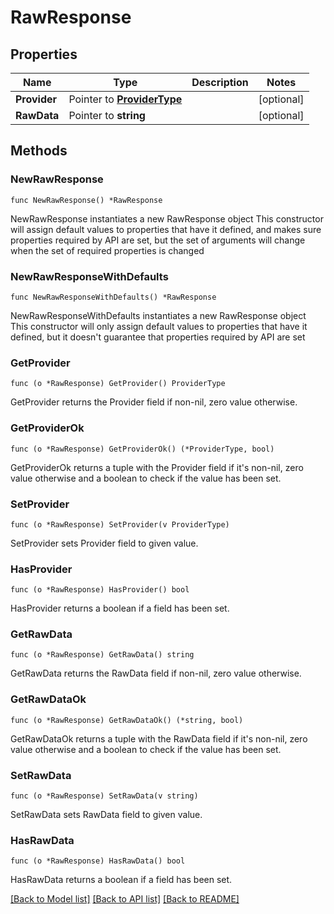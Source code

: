 # RawResponse

## Properties

Name | Type | Description | Notes
------------ | ------------- | ------------- | -------------
**Provider** | Pointer to [**ProviderType**](ProviderType.md) |  | [optional] 
**RawData** | Pointer to **string** |  | [optional] 

## Methods

### NewRawResponse

`func NewRawResponse() *RawResponse`

NewRawResponse instantiates a new RawResponse object
This constructor will assign default values to properties that have it defined,
and makes sure properties required by API are set, but the set of arguments
will change when the set of required properties is changed

### NewRawResponseWithDefaults

`func NewRawResponseWithDefaults() *RawResponse`

NewRawResponseWithDefaults instantiates a new RawResponse object
This constructor will only assign default values to properties that have it defined,
but it doesn't guarantee that properties required by API are set

### GetProvider

`func (o *RawResponse) GetProvider() ProviderType`

GetProvider returns the Provider field if non-nil, zero value otherwise.

### GetProviderOk

`func (o *RawResponse) GetProviderOk() (*ProviderType, bool)`

GetProviderOk returns a tuple with the Provider field if it's non-nil, zero value otherwise
and a boolean to check if the value has been set.

### SetProvider

`func (o *RawResponse) SetProvider(v ProviderType)`

SetProvider sets Provider field to given value.

### HasProvider

`func (o *RawResponse) HasProvider() bool`

HasProvider returns a boolean if a field has been set.

### GetRawData

`func (o *RawResponse) GetRawData() string`

GetRawData returns the RawData field if non-nil, zero value otherwise.

### GetRawDataOk

`func (o *RawResponse) GetRawDataOk() (*string, bool)`

GetRawDataOk returns a tuple with the RawData field if it's non-nil, zero value otherwise
and a boolean to check if the value has been set.

### SetRawData

`func (o *RawResponse) SetRawData(v string)`

SetRawData sets RawData field to given value.

### HasRawData

`func (o *RawResponse) HasRawData() bool`

HasRawData returns a boolean if a field has been set.


[[Back to Model list]](../README.md#documentation-for-models) [[Back to API list]](../README.md#documentation-for-api-endpoints) [[Back to README]](../README.md)


